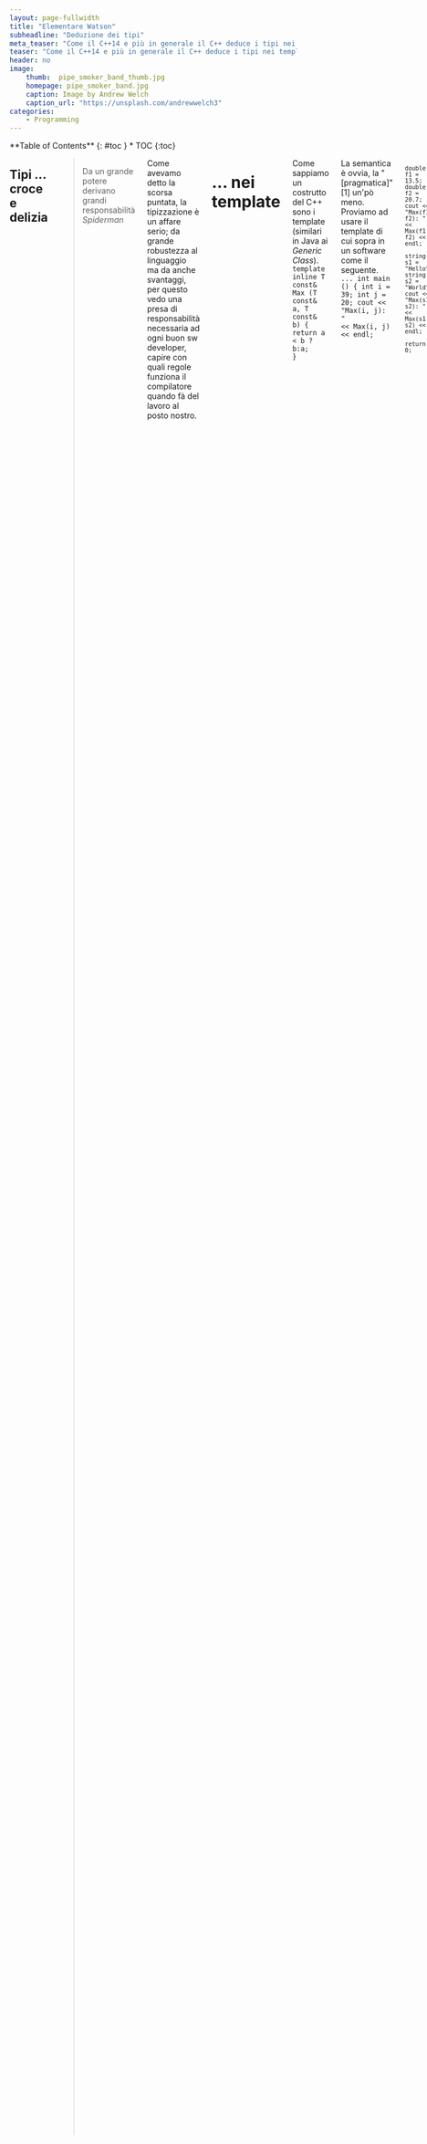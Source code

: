 ```yaml
---
layout: page-fullwidth
title: "Elementare Watson"
subheadline: "Deduzione dei tipi"
meta_teaser: "Come il C++14 e più in generale il C++ deduce i tipi nei template ..."
teaser: "Come il C++14 e più in generale il C++ deduce i tipi nei template ..."
header: no
image:
    thumb:  pipe_smoker_band_thumb.jpg
    homepage: pipe_smoker_band.jpg
    caption: Image by Andrew Welch
    caption_url: "https://unsplash.com/andrewwelch3"
categories:
    - Programming
---
```

<div class="row">
<div class="medium-4 medium-push-8 columns" markdown="1">
<div class="panel radius" markdown="1">
**Table of Contents**
{: #toc }
*  TOC
{:toc}
</div>
</div><!-- /.medium-4.columns -->

<div class="medium-8 medium-pull-4 columns" markdown="1">

##  Tipi ... croce e delizia

> Da un grande potere derivano grandi responsabilità
<cite> Spiderman 

Come avevamo detto la scorsa puntata, la tipizzazione è un affare serio; da grande robustezza al linguaggio ma da anche svantaggi, per questo vedo una presa di responsabilità necessaria ad ogni buon sw developer, capire con quali regole funziona il compilatore quando fà del lavoro al posto nostro.

# ... nei template

Come sappiamo un costrutto del C++ sono i template (similari in Java ai <i>Generic Class</i>).
<code>
template <typename T>
inline T const& Max (T const& a, T const& b) 
{ 
    return a < b ? b:a; 
} 
</code>

La semantica è ovvia, la "[pragmatica]" [1] un'pò meno.
Proviamo ad usare il template di cui sopra in un software come il seguente.
<code>
...
int main ()
{
    int i = 39;
    int j = 20;
    cout << "Max(i, j): " << Max(i, j) << endl;

    double f1 = 13.5;
    double f2 = 20.7;
    cout << "Max(f1, f2): " << Max(f1, f2) << endl;

    string s1 = "Hello"; 
    string s2 = "World"; 
    cout << "Max(s1, s2): " << Max(s1, s2) << endl; 
	
	return 0;
}
</code>

Compiliamo e sbirciamo:

<code>
[root@localhost template]# g++ prova.cpp
[root@localhost template]# nm a.out |grep Max
08048ba2 W _Z3MaxINSt7__cxx1112basic_stringIcSt11char_traitsIcESaIcEEEERKT_S8_S8_
08048b58 W _Z3MaxIdERKT_S2_S2_
08048b30 W _Z3MaxIiERKT_S2_S2_
[root@localhost template]#
</code>

Il risultato della compilazione è stato quindi la creazione di 3 funzioni che prendono tipi diversi, per l'appunto <b>T const&</b>.

<code>
[root@localhost template]# c++filt -n _Z3MaxIiERKT_S2_S2_ _Z3MaxIdERKT_S2_S2_
int const& Max<int>(int const&, int const&)
double const& Max<double>(double const&, double const&)
</code>

Evitiamo per semplicità, il reverse engineering del template quando T è di tipo string lo riprenderemo in fondo al post.

In C++11 sono stati aggiunti i template sugli rvalue.

<code>
#include <iostream>

using namespace std;
template<typename T>
void funzione(T&& param)
{
    cout<< param <<"\n";    
};	// param ora è un riferimento universale

int main(){
int x = 27;	// come prima
const int cx = x;	// come prima
const int& rx = x;	// come prima

funzione(x);	// x è un lvalue, pertanto T è int&, il tipo di param è int&

funzione(cx);	// cx è un lvalue, pertanto T è const int&, il tipo di param è const int&

funzione(rx);	// rx è un lvalue, pertanto T è const int&, anche il tipo di param è const int&

funzione(27);	// 27 è un rvalue, pertanto T è int, quindi il tipo di param è int&&

}
</code>
che istanzia a compile-time i simboli :
<code>
....
... W _Z8funzioneIRiEvOT_
... W _Z8funzioneIRKiEvOT_
... W _Z8funzioneIiEvOT_
...
void funzione<int&>(int&)
void funzione<int const&>(int const&)
void funzione<int>(int&&)
</code>

Prima osservazione : abbiamo istanziato 3 simboli, perchè <code>funzione(cx)</code> ed <code>funzione(rx)</code> vengono "mappati" tramite 
<code>void funzione<int&>(const int)

Seconda osservazione: in C++98 non esistevano i template sugli rvalue ma avremmo dovuto usare un template tipo:

<code>
template<typename T>
void funzione(T const & param)
</code>

il codice era compilabile e avremmo istanziato 1 solo simbolo di "tipo":
<code>
void funzione<int>(int const&)
</code>

# Array o puntatori

La differenza tra un array e un puntatore è che il primo ha un contenuto informativo maggiore, il numero di elementi dell'array.

<code>
template<typename T, std::size_t N>
 std::size_t arraySize(T (&)[N])  
{	            
return N;	
}	

int main(){
char x[] = {2,3,5,7,11};
cout << arraySize(x)<<"\n";

}
</code>

Quindi tramite l'operatore  T (&)[N] abbiamo estratto il tipo T e la cardinalità N dalla dichiarazione ed infatti:
<code>
unsigned long arraySize<char, 5ul>(char (&) [5ul])
</code>

unsigned long perchè size_t viene implementato con tale tipo.

La deduzione dei valori N nei template permette di costruire anche strutture in modo ricorsivo.

<code>
// Stiamo definendo la struttura fattoriale<N>
template <int N> 
struct fattoriale {
  static const int val = N * fattoriale<N - 1>::val;
};

// Definiaimo fattoriale<0>
template <>
struct fattoriale<0> {
  static const int val = 1;
};

int main(){
 std::cout << fattoriale<3>::val<<"\n"; 
}
</code>

Un'osservazione dovrebbe nascere; perchè quando il compilatore deve risolvere fattoriale<0>::val non cerca di istanziare ancora la prima dichiarazione di template?
Perchè l'istanza del template fattoriale<0> è stata fatta a monte prima della deduzione di fattoriale<1>::val .

# Argomenti dei template

Abbiamo visto che gli argomenti di un template possono essere, tipi T (identificabili anche con typename) o valori V, entrambi conosciuti a compile-time .
Altri "tipi" di parametri possono essere:
<ul>
<ue>classi</ue>
<ue>template</ue>
<ue>template o classi con valore di default</ue>
</ul>

dal C++11 si può definire anche una lista <i>variadic</i> di parametri detta [parameter pack][2] .

Ci sono però delle eccezioni.
<code>
template<const char *V>
void funzione(){
    std::cout<<V<<"\n";
}

int main(){ 
  funzione<"Hello">();
}
....
main.cpp: In function 'int main()':

main.cpp:10:21: error: no matching function for call to 'funzione()'

   funzione<"Hello">();

                     ^
main.cpp:5:6: note: candidate: template<const char* V> void funzione()

 void funzione(){

      ^
main.cpp:5:6: note:   template argument deduction/substitution failed:

main.cpp:10:21: error: '"Hello"' is not a valid template argument for type 'const char*' because string literals can never be used in this context

   funzione<"Hello">();
</code>

<em>because string literals can never be used in this context</em>
il messaggio è chiaro ed esplicito.

Altri vincoli sui parametri di un template non di tipo è che non siano:
<ul>
<el> il risultato dell'operazione typeid</el>
<el> un oggetto temporaneo</el>
<el> un porzione componente di un oggetto (classe base, membri di classe etc) </el>
<el> la variabile __func__ , che translittera in formato const char* il nome della funzione</el>
</ul>

# Template di template

<code>
#include <iostream>

template<typename T> 
class B{ 
    public:
    T x ;
    void print(){    std::cout << "Hello\n"; } 
};

int main(){ 
  B<B<int>> b ;  
  b.x.print();  
}
</code>

# Alias di template 

<b>template <</b><em>lista parametri template</em>
<b>></b>
<b>using</b> <em>identificatore</em> <b>=</b>  <em>tipo</em><b>;</b>

ci permette di definire delle abbreviazioni per il template 

<code>
template<class T> struct Alloc {};
template<class T> using Vec = vector<T, Alloc<T>>; // tipo è un modo abbreviato per riferirsi al template vector<T, Alloc<T>>
Vec<int> v; // Stiamo in realtà definendo: vector<int, Alloc<int>> v
</code>

riprendiamo
<code>
#include <iostream>

template<typename T>  
 T const& Max (T const& a, T const& b) 
{
 return ( a < b ? b : a)   ;
}

int main(){ 
    string s1 = "Hello"; 
    string s2 = "World"; 
    cout << "Max(s1, s2): " << Max(s1, s2) << endl;   
}
</code>

il simbolo generato è :
<code>
_Z3MaxINSt7__cxx1112basic_stringIcSt11char_traitsIcESaIcEEEET_S6_S6_

std::__cxx11::basic_string<char, std::char_traits<char>, std::allocator<char> > const& 
Max<std::__cxx11::basic_string<char, std::char_traits<char>, std::allocator<char> > >
(
std::__cxx11::basic_string<char, std::char_traits<char>, std::allocator<char> > const&, 
std::__cxx11::basic_string<char, std::char_traits<char>, std::allocator<char> > const&
)
</code>

[1] https://it.wikipedia.org/wiki/Pragmatica
[2] http://en.cppreference.com/w/cpp/language/parameter_pack
 
</div><!-- /.medium-8.columns -->
</div><!-- /.row -->



